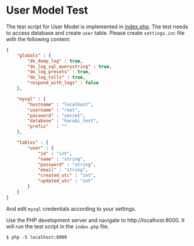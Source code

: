 User Model Test
===============

The test script for User Model is implemented in [index.php](https://github.com/chelahmy/harubi/blob/master/templates/models/user/test/index.php). The test needs to access database and create `user` table. Please create `settings.inc` file with the following content:
```json
{
	"globals" : {
		"do_dump_log" : true,
		"do_log_sql_querystring" : true,
		"do_log_presets" : true,
		"do_log_tolls" : true,
		"respond_with_logs" : false
	},

	"mysql" : {
		"hostname" : "localhost",
		"username" : "root",
		"password" : "secret",
		"database" : "harubi_test",
		"prefix"   : ""
	},

	"tables" : {
		"user" : {
			"id" : "int",
			"name" : "string",
			"password" : "string",
			"email" : "string",
			"created_utc" : "int",
			"updated_utc" : "int"
		}
	}
}
```
And edit `mysql` credentials according to your settings.

Use the PHP development server and navigate to http://localhost:8000. It will run the test script in the `index.php` file.

```
$ php -S localhost:8000
```

